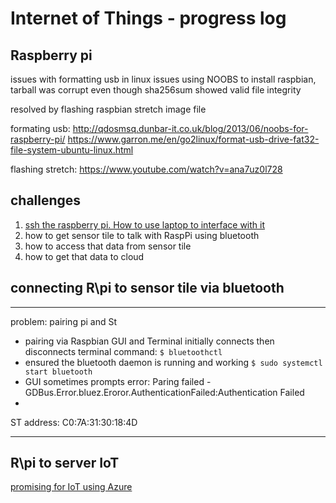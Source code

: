 # Internet of Things - progress log

## Raspberry pi
issues with formatting usb in linux
issues using NOOBS to install raspbian, tarball was corrupt even though sha256sum showed valid file integrity

resolved by flashing raspbian stretch image file


formating usb: http://qdosmsq.dunbar-it.co.uk/blog/2013/06/noobs-for-raspberry-pi/
https://www.garron.me/en/go2linux/format-usb-drive-fat32-file-system-ubuntu-linux.html

flashing stretch:
https://www.youtube.com/watch?v=ana7uz0l728

## challenges
1. [ssh the raspberry pi. How to use laptop to interface with it](https://www.raspberrypi.org/documentation/remote-access/ssh/)
1. how to get sensor tile to talk with RaspPi using bluetooth
2. how to access that data from sensor tile
3. how to get that data to cloud

## connecting R\pi to sensor tile via bluetooth
---
problem: pairing pi and St
- pairing via Raspbian GUI and Terminal initially connects then disconnects
  terminal command: `$ bluetoothctl`
- ensured the bluetooth daemon is running and working `$ sudo systemctl start bluetooth`
- GUI sometimes prompts error: Paring failed - GDBus.Error.bluez.Eroror.AuthenticationFailed:Authentication Failed
- 

ST address: C0:7A:31:30:18:4D


---




## R\pi to server IoT
[promising for IoT using Azure](https://docs.microsoft.com/en-us/azure/iot-suite/iot-suite-v1-raspberry-pi-kit-c-get-started-basic)
